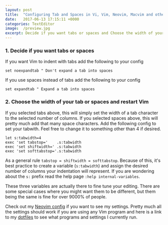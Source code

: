 ```yaml
---
layout: post
title:  "Configuring Tab and Spaces in Vi, Vim, Neovim, Macvim and others"
date:   2017-06-13 17:15:11 +0000
categories: TextEditor
image:  /preview.jpg
excerpt: Decide if you want tabs or spaces and Choose the width of your tab or spaces and restart Vim
---
```


### 1. Decide if you want tabs or spaces
If you want Vim to indent with tabs add the following to your config

	set noexpandtab " Don't expand a tab into spaces

If you use spaces instead of tabs add the following to your config

	set expandtab " Expand a tab into spaces

### 2. Choose the width of your tab or spaces and restart Vim
If you selected tabs above, this will simply set the width of a tab character to
the selected number of columns. If you selected spaces above, this will pretty
much add that many space characters. Add the following config to set your
tabwith. Feel free to change it to something other than 4 if desired.

	let s:tabwidth=4
	exec 'set tabstop='    .s:tabwidth
	exec 'set shiftwidth=' .s:tabwidth
	exec 'set softtabstop='.s:tabwidth

As a general rule `tabstop = shiftwidth = softtabstop`. Because of this, it's
best practice to create a variable (`s:tabwidth`) and assign the desired number
of columns your indentation will represent. If you are wondering about the `s:`
prefix read the help page `:help internal-variables`.

These three variables are actually there to fine tune your editing. There are
some special cases where you might want them to be different, but them
being the same is fine for over 9000% of people.

Check out my [Neovim config][ari-vimrc] if you want to see my settings. Pretty
much all the settings should work if you are using any Vim program and here is a
link to my [dotfiles][ari-dotfiles] to see what programs and settings I currently run.

[ari-dotfiles]: https://github.com/arithran/dotfiles
[ari-vimrc]: https://github.com/arithran/dotfiles/blob/master/.config/nvim/init.vim
[vimcasts-url1]: http://vimcasts.org/episodes/tabs-and-spaces/
